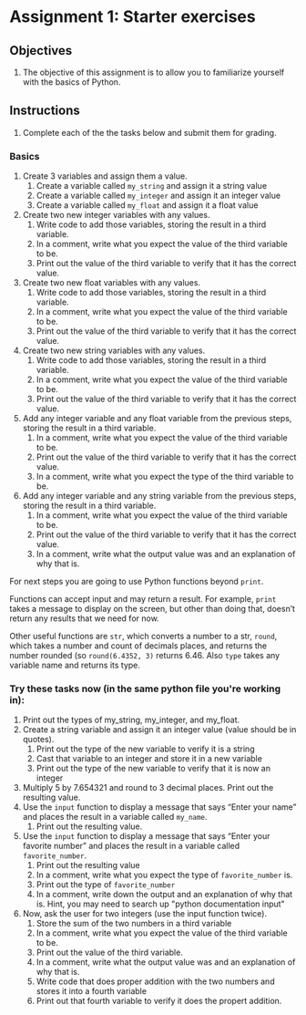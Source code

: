 # Assignment 1: Starter exercises

## Objectives
1. The objective of this assignment is to allow you to familiarize yourself 
with the basics of Python.
## Instructions
1. Complete each of the the tasks below and submit them for grading.
### Basics
1. Create 3 variables and assign them a value.
    1. Create a variable called `my_string` and assign it a string value
    1. Create a variable called `my_integer` and assign it an integer value
    1. Create a variable called `my_float` and assign it a float value
1. Create two new integer variables with any values.
    1. Write code to add those variables, storing the result in a third variable. 
    1. In a comment, write what you expect the value of the third variable to be.
    1. Print out the value of the third variable to verify that it has the correct value.
1. Create two new float variables with any values.
    1. Write code to add those variables, storing the result in a third variable. 
    1. In a comment, write what you expect the value of the third variable to be.
    1. Print out the value of the third variable to verify that it has the correct value.
1. Create two new string variables with any values.
    1. Write code to add those variables, storing the result in a third variable.
    1. In a comment, write what you expect the value of the third variable to be.
    1. Print out the value of the third variable to verify that it has the correct value.
1. Add any integer variable and any float variable from the previous steps, storing the result in a third variable. 
    1. In a comment, write what you expect the value of the third variable to be.
    1. Print out the value of the third variable to verify that it has the correct value.
    1. In a comment, write what you expect the type of the third variable to be.
1. Add any integer variable and any string variable from the previous steps, storing the result in a third variable. 
    1. In a comment, write what you expect the value of the third variable to be.
    1. Print out the value of the third variable to verify that it has the correct value.
    1. In a comment, write what the output value was and an explanation of why that is.

For next steps you are going to use Python functions beyond `print`.

Functions can accept input and may return a result. For example, `print` takes 
a message to display on the screen, but other than doing that, doesn’t return 
any results that we need for now.

Other useful functions are `str`, which converts a number to a str, `round`, 
which takes a number and count of decimals places, and returns the number 
rounded (so `round(6.4352, 3)` returns 6.46. Also `type` takes any variable name 
and returns its type.

### Try these tasks now (in the same python file you're working in):
1. Print out the types of my_string, my_integer, and my_float.
1. Create a string variable and assign it an integer value (value should be in quotes).
    1. Print out the type of the new variable to verify it is a string 
    1. Cast that variable to an integer and store it in a new variable
    1. Print out the type of the new variable to verify that it is now an integer
1. Multiply 5 by 7.654321 and round to 3 decimal places. Print out the resulting value.
1. Use the `input` function to display a message that says “Enter your name” and places the result in a variable called `my_name`. 
    1. Print out the resulting value.
3. Use the `input` function to display a message that says “Enter your favorite number” and places the result in a variable called `favorite_number`.
    1. Print out the resulting value
    1. In a comment, write what you expect the type of `favorite_number` is.
    1. Print out the type of `favorite_number`
    1. In a comment, write down the output and an explanation of why that is. Hint, you may need to search up "python documentation input"
1. Now, ask the user for two integers (use the input function twice).
    1. Store the sum of the two numbers in a third variable
    1. In a comment, write what you expect the value of the third variable to be.
    1. Print out the value of the third variable.
    1. In a comment, write what the output value was and an explanation of why that is.
    1. Write code that does proper addition with the two numbers and stores it into a fourth variable
    1. Print out that fourth variable to verify it does the propert addition.
